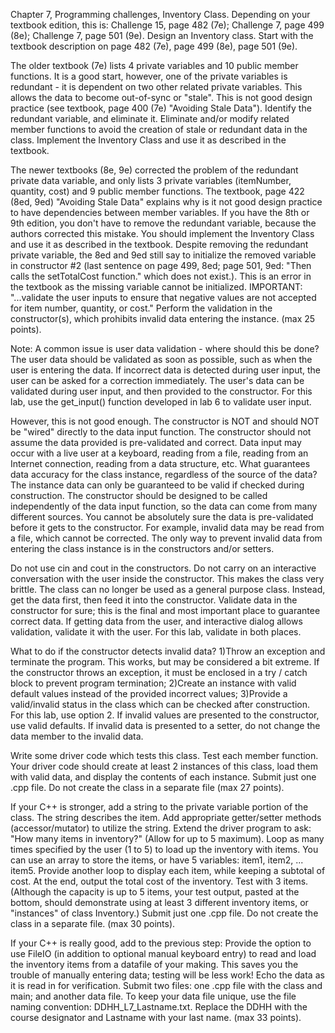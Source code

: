 Chapter 7, Programming challenges, Inventory Class. Depending on your textbook edition, this is: Challenge 15, page 482 (7e); Challenge 7, page 499 (8e); Challenge 7, page 501 (9e). Design an Inventory class. Start with the textbook description on page 482 (7e), page 499 (8e), page 501 (9e).

The older textbook (7e) lists 4 private variables and 10 public member functions. It is a good start, however, one of the private variables is redundant - it is dependent on two other related private variables. This allows the data to become out-of-sync or "stale". This is not good design practice (see textbook, page 400 (7e) "Avoiding Stale Data"). Identify the redundant variable, and eliminate it. Eliminate and/or modify related member functions to avoid the creation of stale or redundant data in the class. Implement the Inventory Class and use it as described in the textbook.

The newer textbooks (8e, 9e) corrected the problem of the redundant private data variable, and only lists 3 private variables (itemNumber, quantity, cost) and 9 public member functions. The textbook, page 422 (8ed, 9ed) "Avoiding Stale Data" explains why is it not good design practice to have dependencies between member variables. If you have the 8th or 9th edition, you don't have to remove the redundant variable, because the authors corrected this mistake. You should implement the Inventory Class and use it as described in the textbook. Despite removing the redundant private variable, the 8ed and 9ed still say to initialize the removed variable in constructor #2 (last sentence on page 499, 8ed; page 501, 9ed: "Then calls the setTotalCost function." which does not exist.). This is an error in the textbook as the missing variable cannot be initialized. IMPORTANT: "...validate the user inputs to ensure that negative values are not accepted for item number, quantity, or cost." Perform the validation in the constructor(s), which prohibits invalid data entering the instance. (max 25 points).

Note: A common issue is user data validation - where should this be done? The user data should be validated as soon as possible, such as when the user is entering the data. If incorrect data is detected during user input, the user can be asked for a correction immediately. The user's data can be validated during user input, and then provided to the constructor. For this lab, use the get_input() function developed in lab 6 to validate user input.

However, this is not good enough. The constructor is NOT and should NOT be "wired" directly to the data input function. The constructor should not assume the data provided is pre-validated and correct. Data input may occur with a live user at a keyboard, reading from a file, reading from an Internet connection, reading from a data structure, etc. What guarantees data accuracy for the class instance, regardless of the source of the data? The instance data can only be guaranteed to be valid if checked during construction. The constructor should be designed to be called independently of the data input function, so the data can come from many different sources. You cannot be absolutely sure the data is pre-validated before it gets to the constructor. For example, invalid data may be read from a file, which cannot be corrected. The only way to prevent invalid data from entering the class instance is in the constructors and/or setters.

Do not use cin and cout in the constructors. Do not carry on an interactive conversation with the user inside the constructor. This makes the class very brittle. The class can no longer be used as a general purpose class. Instead, get the data first, then feed it into the constructor. Validate data in the constructor for sure; this is the final and most important place to guarantee correct data. If getting data from the user, and interactive dialog allows validation, validate it with the user. For this lab, validate in both places.

What to do if the constructor detects invalid data? 1)Throw an exception and terminate the program. This works, but may be considered a bit extreme. If the constructor throws an exception, it must be enclosed in a try / catch block to prevent program termination; 2)Create an instance with valid default values instead of the provided incorrect values; 3)Provide a valid/invalid status in the class which can be checked after construction. For this lab, use option 2. If invalid values are presented to the constructor, use valid defaults. If invalid data is presented to a setter, do not change the data member to the invalid data.

Write some driver code which tests this class. Test each member function. Your driver code should create at least 2 instances of this class, load them with valid data, and display the contents of each instance. Submit just one .cpp file. Do not create the class in a separate file (max 27 points).

If your C++ is stronger, add a string to the private variable portion of the class. The string describes the item. Add appropriate getter/setter methods (accessor/mutator) to utilize the string. Extend the driver program to ask: "How many items in inventory?" (Allow for up to 5 maximum). Loop as many times specified by the user (1 to 5) to load up the inventory with items. You can use an array to store the items, or have 5 variables: item1, item2, ... item5. Provide another loop to display each item, while keeping a subtotal of cost. At the end, output the total cost of the inventory. Test with 3 items. (Although the capacity is up to 5 items, your test output, pasted at the bottom, should demonstrate using at least 3 different inventory items, or "instances" of class Inventory.) Submit just one .cpp file. Do not create the class in a separate file. (max 30 points).

If your C++ is really good, add to the previous step: Provide the option to use FileIO (in addition to optional manual keyboard entry) to read and load the inventory items from a datafile of your making. This saves you the trouble of manually entering data; testing will be less work! Echo the data as it is read in for verification. Submit two files: one .cpp file with the class and main; and another data file. To keep your data file unique, use the file naming convention: DDHH_L7_Lastname.txt. Replace the DDHH with the course designator and Lastname with your last name. (max 33 points).
